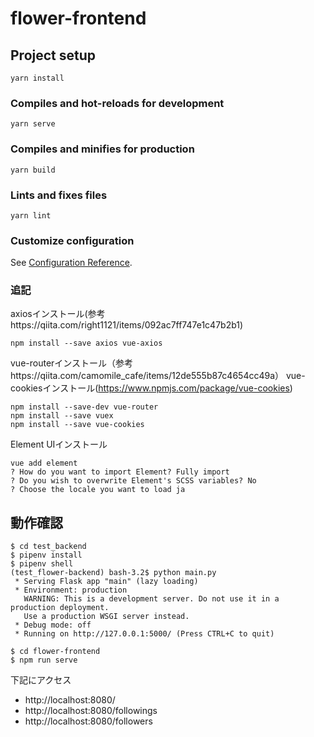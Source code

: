 # flower-frontend

## Project setup
```
yarn install
```

### Compiles and hot-reloads for development
```
yarn serve
```

### Compiles and minifies for production
```
yarn build
```

### Lints and fixes files
```
yarn lint
```

### Customize configuration
See [Configuration Reference](https://cli.vuejs.org/config/).


### 追記
axiosインストール(参考https://qiita.com/right1121/items/092ac7ff747e1c47b2b1)
```
npm install --save axios vue-axios
```

vue-routerインストール（参考https://qiita.com/camomile_cafe/items/12de555b87c4654cc49a）
vue-cookiesインストール(https://www.npmjs.com/package/vue-cookies)
```
npm install --save-dev vue-router
npm install --save vuex
npm install --save vue-cookies
```

Element UIインストール

```
vue add element
? How do you want to import Element? Fully import
? Do you wish to overwrite Element's SCSS variables? No
? Choose the locale you want to load ja
```


## 動作確認
```
$ cd test_backend
$ pipenv install
$ pipenv shell
(test_flower-backend) bash-3.2$ python main.py
 * Serving Flask app "main" (lazy loading)
 * Environment: production
   WARNING: This is a development server. Do not use it in a production deployment.
   Use a production WSGI server instead.
 * Debug mode: off
 * Running on http://127.0.0.1:5000/ (Press CTRL+C to quit)
```

```
$ cd flower-frontend
$ npm run serve
```

下記にアクセス
- http://localhost:8080/
- http://localhost:8080/followings
- http://localhost:8080/followers
